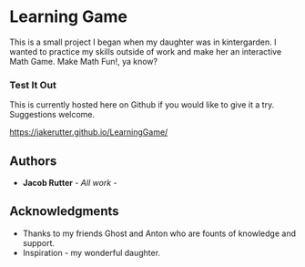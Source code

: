 # Learning Game

This is a small project I began when my daughter was in kintergarden. I wanted to practice my skills outside of work and make her an interactive Math Game. Make Math Fun!, ya know?



### Test It Out

This is currently hosted here on Github if you would like to give it a try. Suggestions welcome.

https://jakerutter.github.io/LearningGame/



## Authors

* **Jacob Rutter** - *All work* - 



## Acknowledgments

* Thanks to my friends Ghost and Anton who are founts of knowledge and support.
* Inspiration - my wonderful daughter.

